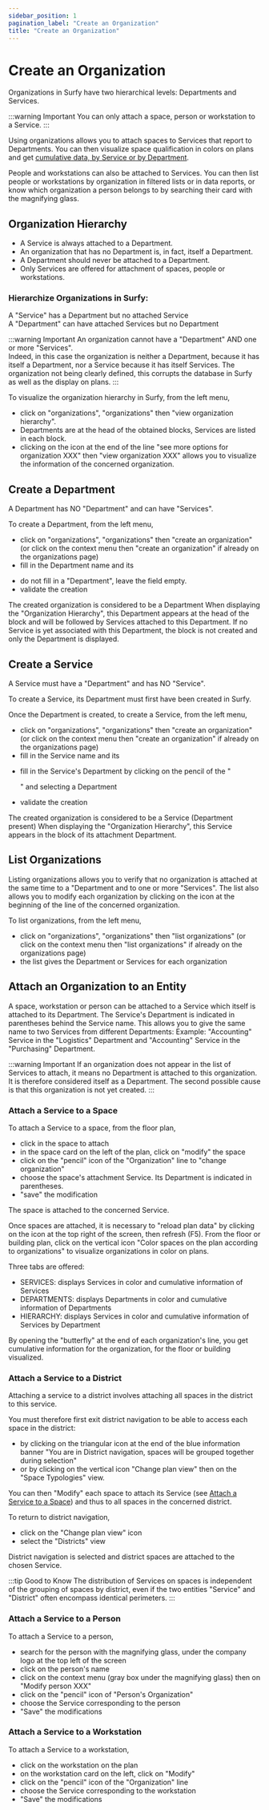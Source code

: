 ```yaml
---
sidebar_position: 1
pagination_label: "Create an Organization"
title: "Create an Organization"
---
```

# Create an Organization

Organizations in Surfy have two hierarchical levels: Departments and Services.

:::warning Important
You can only attach a space, person or workstation to a Service.
:::

Using organizations allows you to attach spaces to Services that report to Departments.
You can then visualize space qualification in colors on plans and get [cumulative data, by Service or by Department](/en/docs/tutorials/organization/edit#visualize-organizations-on-plans).

People and workstations can also be attached to Services.
You can then list people or workstations by organization in filtered lists or in data reports, or know which organization a person belongs to by searching their card with the magnifying glass.


<Youtube code="abpTpTG-4-k"/>



## Organization Hierarchy

-   A Service is always attached to a Department.
-   An organization that has no Department is, in fact, itself a Department.
-   A Department should never be attached to a Department.
-   Only Services are offered for attachment of spaces, people or workstations.


### Hierarchize Organizations in Surfy:

A "Service" has a Department but no attached Service                                  
A "Department" can have attached Services but no Department


:::warning Important
An organization cannot have a "Department" AND one or more "Services".                                        
Indeed, in this case the organization is neither a Department, because it has itself a Department, nor a Service because it has itself Services. The organization not being clearly defined, this corrupts the database in Surfy as well as the display on plans.
:::

To visualize the organization hierarchy in Surfy, from the left menu,

-   click on "organizations", "organizations" then "view organization hierarchy".
-   Departments are at the head of the obtained blocks, Services are listed in each block.
-   clicking on the icon at the end of the line "see more options for organization XXX" then "view organization XXX" allows you to visualize the information of the concerned organization.

## Create a Department

A Department has NO "Department" and can have "Services".

To create a Department, from the left menu,

-   click on "organizations", "organizations" then "create an organization" (or click on the context menu then "create an organization" if already on the organizations page)
-   fill in the Department name and its <P code="organization:color"/>
-   do not fill in a "Department", leave the field empty.
-   validate the creation

The created organization is considered to be a Department
When displaying the "Organization Hierarchy", this Department appears at the head of the block and will be followed by Services attached to this Department. If no Service is yet associated with this Department, the block is not created and only the Department is displayed.

## Create a Service

A Service must have a "Department" and has NO "Service".

To create a Service, its Department must first have been created in Surfy. 

Once the Department is created, to create a Service, from the left menu,

-   click on "organizations", "organizations" then "create an organization" (or click on the context menu then "create an organization" if already on the organizations page)
-   fill in the Service name and its <P code="organization:color"/>
-   fill in the Service's Department by clicking on the pencil of the "<P code="organization:organization" />" and selecting a Department
-   validate the creation

The created organization is considered to be a Service (Department present)
When displaying the "Organization Hierarchy", this Service appears in the block of its attachment Department.


## List Organizations

Listing organizations allows you to verify that no organization is attached at the same time to a "Department and to one or more "Services".
The list also allows you to modify each organization by clicking on the icon at the beginning of the line of the concerned organization.

To list organizations, from the left menu,

-   click on "organizations", "organizations" then "list organizations" (or click on the context menu then "list organizations" if already on the organizations page)
-   the list gives the Department or Services for each organization


## Attach an Organization to an Entity

A space, workstation or person can be attached to a Service which itself is attached to its Department.
The Service's Department is indicated in parentheses behind the Service name. This allows you to give the same name to two Services from different Departments: Example: "Accounting" Service in the "Logistics" Department and "Accounting" Service in the "Purchasing" Department.


:::warning Important
If an organization does not appear in the list of Services to attach, it means no Department is attached to this organization. It is therefore considered itself as a Department. The second possible cause is that this organization is not yet created.
:::

### Attach a Service to a Space

To attach a Service to a space, from the floor plan,

-   click in the space to attach
-   in the space card on the left of the plan, click on "modify" the space
-   click on the "pencil" icon of the "Organization" line to "change organization"
-   choose the space's attachment Service. Its Department is indicated in parentheses.
-   "save" the modification

The space is attached to the concerned Service.

Once spaces are attached, it is necessary to "reload plan data" by clicking on the icon at the top right of the screen, then refresh (F5).
From the floor or building plan, click on the vertical icon "Color spaces on the plan according to organizations" to visualize organizations in color on plans.

Three tabs are offered:
-   SERVICES: displays Services in color and cumulative information of Services
-   DEPARTMENTS: displays Departments in color and cumulative information of Departments
-   HIERARCHY: displays Services in color and cumulative information of Services by Department

By opening the "butterfly" at the end of each organization's line, you get cumulative information for the organization, for the floor or building visualized.

### Attach a Service to a District

Attaching a service to a district involves attaching all spaces in the district to this service.

You must therefore first exit district navigation to be able to access each space in the district:

-   by clicking on the triangular icon at the end of the blue information banner "You are in District navigation, spaces will be grouped together during selection"
-   or by clicking on the vertical icon "Change plan view" then on the "Space Typologies" view.


You can then "Modify" each space to attach its Service (see [Attach a Service to a Space](/en/docs/tutorials/organization/create#attach-a-service-to-a-space)) and thus to all spaces in the concerned district.

To return to district navigation,

-   click on the "Change plan view" icon
-   select the "Districts" view

District navigation is selected and district spaces are attached to the chosen Service.

:::tip Good to Know
The distribution of Services on spaces is independent of the grouping of spaces by district, even if the two entities "Service" and "District" often encompass identical perimeters.
:::


### Attach a Service to a Person

To attach a Service to a person,

-   search for the person with the magnifying glass, under the company logo at the top left of the screen
-   click on the person's name
-   click on the context menu (gray box under the magnifying glass) then on "Modify person XXX"
-   click on the "pencil" icon of "Person's Organization"
-   choose the Service corresponding to the person
-   "Save" the modifications


### Attach a Service to a Workstation

To attach a Service to a workstation,

-   click on the workstation on the plan
-   on the workstation card on the left, click on "Modify"
-   click on the "pencil" icon of the "Organization" line
-   choose the Service corresponding to the workstation
-   "Save" the modifications

